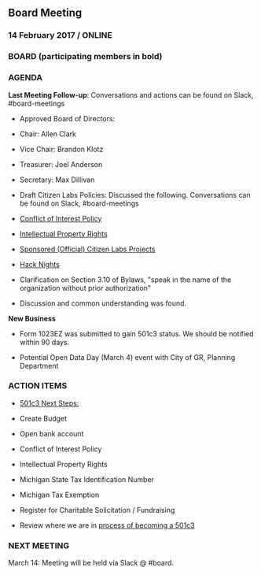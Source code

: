 ## Board Meeting
### 14 February 2017 / ONLINE

### BOARD (participating members in bold)

### AGENDA

**Last Meeting Follow-up**: Conversations and actions can be found on Slack, #board-meetings

- Approved Board of Directors:
 - Chair: Allen Clark
 - Vice Chair: Brandon Klotz
 - Treasurer: Joel Anderson
 - Secretary: Max Dillivan

- Draft Citizen Labs Policies: Discussed the following. Conversations can be found on Slack, #board-meetings
 - [Conflict of Interest Policy](https://docs.google.com/document/d/1m7G7y0zdRm3eNVnSKF-PgY3pmuI3G7OQ87qhvooBCoY/edit?usp=sharing)
 - [Intellectual Property Rights](http://www.hurwitassociates.com/l_conflict.php)
 - [Sponsored (Official) Citizen Labs Projects](https://docs.google.com/document/d/1T5XhNmwdYvoqPLsxI8JUa19B4QVkqsksiCq1l15S_Mg/edit?usp=sharing)
 - [Hack Nights](https://docs.google.com/document/d/15Ftij3gRYwom8aM0wK78KArL_tY_3NNdN-Zoy9Zy_p8/edit?usp=sharing)

- Clarification on Section 3.10 of Bylaws, "speak in the name of the organization without prior authorization"
 - Discussion and common understanding was found.

**New Business**

- Form 1023EZ was submitted to gain 501c3 status. We should be notified within 90 days.

- Potential Open Data Day (March 4) event with City of GR, Planning Department


### ACTION ITEMS

- [501c3 Next Steps:](https://github.com/citizenlabsgr/community/wiki/Steps-to-Become-a-Non-Profit-in-Michigan)
 - Create Budget
 - Open bank account
 - Conflict of Interest Policy
 - Intellectual Property Rights
 - Michigan State Tax Identification Number
 - Michigan Tax Exemption
 - Register for Charitable Solicitation / Fundraising

- Review where we are in [process of becoming a 501c3](https://github.com/citizenlabsgr/community/wiki/Steps-to-Become-a-Non-Profit-in-Michigan)


### NEXT MEETING

March 14: Meeting will be held via Slack @ #board.
